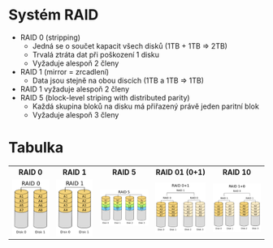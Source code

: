 # Systém RAID
* RAID 0 (stripping)
  * Jedná se o součet kapacit všech disků (1TB + 1TB => 2TB)
  * Trvalá ztráta dat při poškození 1 disku
  * Vyžaduje alespoň 2 členy
* RAID 1 (mirror = zrcadlení)
  * Data jsou stejně na obou discích (1TB a 1TB => 1TB)
* RAID 1 vyžaduje alespoň 2 členy
* RAID 5 (block-level striping with distributed parity)
  * Každá skupina bloků na disku má přiřazený právě jeden paritní blok
  * Vyžaduje alespoň 3 členy
# Tabulka
<table>
 <tr>
  <th>RAID 0</th>
  <th>RAID 1</th>
  <th>RAID 5</th>
  <th>RAID 01 (0+1)</th>
  <th>RAID 10</th>
 </tr>
 <tr>
  <td align="center"><a target="_blank" rel="noopener noreferrer" href="https://github.com/Riyufuchi/OtazkyIKT/blob/master/Assests/Pictures/IKT/RAID0.png"><img        src="https://github.com/Riyufuchi/OtazkyIKT/blob/master/Assests/Pictures/IKT/RAID0.png" alt="image" style="max-width:100%;"></a></td>
  <td align="center"><a target="_blank" rel="noopener noreferrer" href="https://github.com/Riyufuchi/OtazkyIKT/blob/master/Assests/Pictures/IKT/RAID1.png"><img  src="https://github.com/Riyufuchi/OtazkyIKT/blob/master/Assests/Pictures/IKT/RAID1.png" alt="image" style="max-width:100%;"></a></td>
  <td align="center"><a target="_blank" rel="noopener noreferrer" href="https://github.com/Riyufuchi/OtazkyIKT/blob/master/Assests/Pictures/IKT/RAID5.png"><img  src="https://github.com/Riyufuchi/OtazkyIKT/blob/master/Assests/Pictures/IKT/RAID5.png" alt="image" style="max-width:100%;"></a></td>
  <td align="center"><a target="_blank" rel="noopener noreferrer" href="https://github.com/Riyufuchi/OtazkyIKT/blob/master/Assests/Pictures/IKT/RAID01.png"><img    src="https://github.com/Riyufuchi/OtazkyIKT/blob/master/Assests/Pictures/IKT/RAID01.png" alt="image" style="max-width:100%;"></a></td>
  <td align="center"><a target="_blank" rel="noopener noreferrer" href="https://github.com/Riyufuchi/OtazkyIKT/blob/master/Assests/Pictures/IKT/RAID10.png"><img  src="https://github.com/Riyufuchi/OtazkyIKT/blob/master/Assests/Pictures/IKT/RAID10.png" alt="image" style="max-width:100%;"></a></td>
 </tr>
</table>
